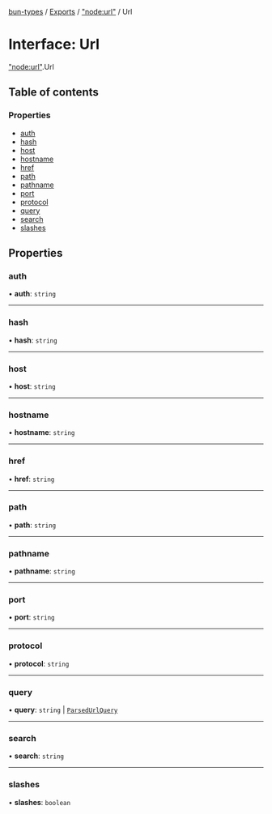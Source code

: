 [bun-types](https://github.com/oven-sh/bun-types/blob/master/api-docs/README.md) / [Exports](https://github.com/oven-sh/bun-types/blob/master/api-docs/modules.md) / ["node:url"](https://github.com/oven-sh/bun-types/blob/master/api-docs/modules/node_url_.md) / Url

# Interface: Url

["node:url"](https://github.com/oven-sh/bun-types/blob/master/api-docs/modules/node_url_.md).Url

## Table of contents

### Properties

- [auth](https://github.com/oven-sh/bun-types/blob/master/api-docs/interfaces/node_url_.Url-1.md#auth)
- [hash](https://github.com/oven-sh/bun-types/blob/master/api-docs/interfaces/node_url_.Url-1.md#hash)
- [host](https://github.com/oven-sh/bun-types/blob/master/api-docs/interfaces/node_url_.Url-1.md#host)
- [hostname](https://github.com/oven-sh/bun-types/blob/master/api-docs/interfaces/node_url_.Url-1.md#hostname)
- [href](https://github.com/oven-sh/bun-types/blob/master/api-docs/interfaces/node_url_.Url-1.md#href)
- [path](https://github.com/oven-sh/bun-types/blob/master/api-docs/interfaces/node_url_.Url-1.md#path)
- [pathname](https://github.com/oven-sh/bun-types/blob/master/api-docs/interfaces/node_url_.Url-1.md#pathname)
- [port](https://github.com/oven-sh/bun-types/blob/master/api-docs/interfaces/node_url_.Url-1.md#port)
- [protocol](https://github.com/oven-sh/bun-types/blob/master/api-docs/interfaces/node_url_.Url-1.md#protocol)
- [query](https://github.com/oven-sh/bun-types/blob/master/api-docs/interfaces/node_url_.Url-1.md#query)
- [search](https://github.com/oven-sh/bun-types/blob/master/api-docs/interfaces/node_url_.Url-1.md#search)
- [slashes](https://github.com/oven-sh/bun-types/blob/master/api-docs/interfaces/node_url_.Url-1.md#slashes)

## Properties

### auth

• **auth**: `string`

___

### hash

• **hash**: `string`

___

### host

• **host**: `string`

___

### hostname

• **hostname**: `string`

___

### href

• **href**: `string`

___

### path

• **path**: `string`

___

### pathname

• **pathname**: `string`

___

### port

• **port**: `string`

___

### protocol

• **protocol**: `string`

___

### query

• **query**: `string` \| [`ParsedUrlQuery`](https://github.com/oven-sh/bun-types/blob/master/api-docs/interfaces/querystring_.ParsedUrlQuery.md)

___

### search

• **search**: `string`

___

### slashes

• **slashes**: `boolean`
